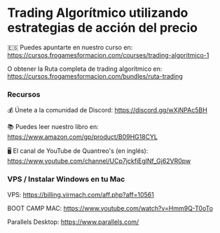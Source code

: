 # Trading Algorítmico utilizando estrategias de acción del precio

🇪🇸 Puedes apuntarte en nuestro curso en: https://cursos.frogamesformacion.com/courses/trading-algoritmico-1

O obtener la Ruta completa de trading algorítmico en: https://cursos.frogamesformacion.com/bundles/ruta-trading 

### Recursos

💰 Únete a la comunidad de Discord: https://discord.gg/wXjNPAc5BH

📚 Puedes leer nuestro libro en: https://www.amazon.com/gp/product/B09HG18CYL 

🖥️ El canal de YouTube de Quantreo's (en inglés): https://www.youtube.com/channel/UCp7jckfiEglNf_Gj62VR0pw



### VPS / Instalar Windows en tu Mac

VPS: https://billing.virmach.com/aff.php?aff=10561

BOOT CAMP MAC: https://www.youtube.com/watch?v=Hmm9Q-T0oTo

Parallels Desktop: https://www.parallels.com/


